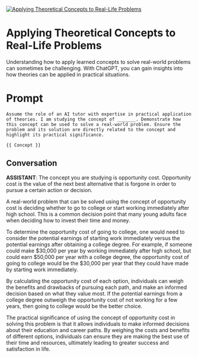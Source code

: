 
[![Applying Theoretical Concepts to Real-Life Problems](https://flow-prompt-covers.s3.us-west-1.amazonaws.com/icon/realistic/real_9.png)]()
# Applying Theoretical Concepts to Real-Life Problems 
Understanding how to apply learned concepts to solve real-world problems can sometimes be challenging. With ChatGPT, you can gain insights into how theories can be applied in practical situations. 

# Prompt

```
Assume the role of an AI tutor with expertise in practical application of theories. I am studying the concept of _______. Demonstrate how this concept can be used to solve a real-world problem. Ensure the problem and its solution are directly related to the concept and highlight its practical significance.

{{ Concept }}
```

## Conversation

**ASSISTANT**: The concept you are studying is opportunity cost. Opportunity cost is the value of the next best alternative that is forgone in order to pursue a certain action or decision.



A real-world problem that can be solved using the concept of opportunity cost is deciding whether to go to college or start working immediately after high school. This is a common decision point that many young adults face when deciding how to invest their time and money.



To determine the opportunity cost of going to college, one would need to consider the potential earnings of starting work immediately versus the potential earnings after obtaining a college degree. For example, if someone could make $30,000 per year by working immediately after high school, but could earn $50,000 per year with a college degree, the opportunity cost of going to college would be the $30,000 per year that they could have made by starting work immediately.



By calculating the opportunity cost of each option, individuals can weigh the benefits and drawbacks of pursuing each path, and make an informed decision based on what they value most. If the potential earnings from a college degree outweigh the opportunity cost of not working for a few years, then going to college would be the better choice.



The practical significance of using the concept of opportunity cost in solving this problem is that it allows individuals to make informed decisions about their education and career paths. By weighing the costs and benefits of different options, individuals can ensure they are making the best use of their time and resources, ultimately leading to greater success and satisfaction in life.



